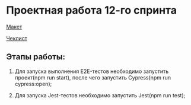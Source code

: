 # Проектная работа 12-го спринта

[Макет](<https://www.figma.com/file/vIywAvqfkOIRWGOkfOnReY/React-Fullstack_-Проектные-задачи-(3-месяца)_external_link?type=design&node-id=0-1&mode=design>)

[Чеклист](https://www.notion.so/praktikum/0527c10b723d4873aa75686bad54b32e?pvs=4)

## Этапы работы:

1. Для запуска выполнения E2E-тестов необходимо запустить проект(npm run start), после чего запустить Cypress(npm run cypress:open);

2. Для запуска Jest-тестов необходимо запустить Jest(npm run test);
